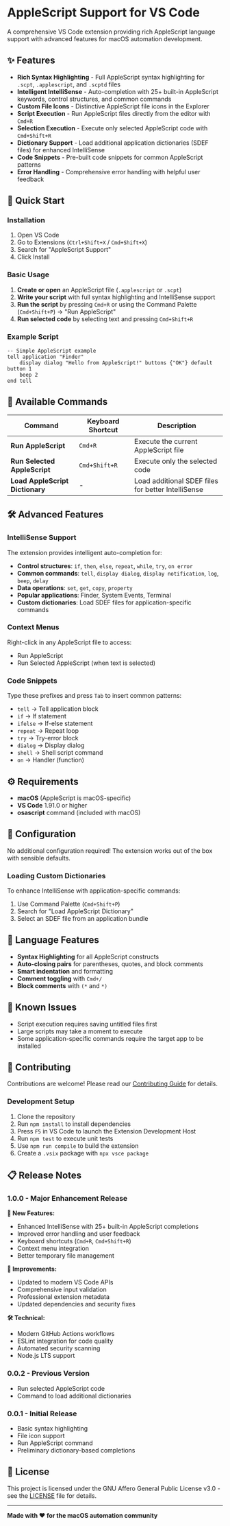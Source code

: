 # AppleScript Support for VS Code

A comprehensive VS Code extension providing rich AppleScript language support with advanced features for macOS automation development.

## ✨ Features

- **Rich Syntax Highlighting** - Full AppleScript syntax highlighting for `.scpt`, `.applescript`, and `.scptd` files
- **Intelligent IntelliSense** - Auto-completion with 25+ built-in AppleScript keywords, control structures, and common commands
- **Custom File Icons** - Distinctive AppleScript file icons in the Explorer
- **Script Execution** - Run AppleScript files directly from the editor with `Cmd+R`
- **Selection Execution** - Execute only selected AppleScript code with `Cmd+Shift+R`
- **Dictionary Support** - Load additional application dictionaries (SDEF files) for enhanced IntelliSense
- **Code Snippets** - Pre-built code snippets for common AppleScript patterns
- **Error Handling** - Comprehensive error handling with helpful user feedback

## 🚀 Quick Start

### Installation

1. Open VS Code
2. Go to Extensions (`Ctrl+Shift+X` / `Cmd+Shift+X`)
3. Search for "AppleScript Support"
4. Click Install

### Basic Usage

1. **Create or open** an AppleScript file (`.applescript` or `.scpt`)
2. **Write your script** with full syntax highlighting and IntelliSense support
3. **Run the script** by pressing `Cmd+R` or using the Command Palette (`Cmd+Shift+P`) → "Run AppleScript"
4. **Run selected code** by selecting text and pressing `Cmd+Shift+R`

### Example Script

```applescript
-- Simple AppleScript example
tell application "Finder"
    display dialog "Hello from AppleScript!" buttons {"OK"} default button 1
    beep 2
end tell
```

## 🎯 Available Commands

| Command | Keyboard Shortcut | Description |
|---------|-------------------|-------------|
| **Run AppleScript** | `Cmd+R` | Execute the current AppleScript file |
| **Run Selected AppleScript** | `Cmd+Shift+R` | Execute only the selected code |
| **Load AppleScript Dictionary** | - | Load additional SDEF files for better IntelliSense |

## 🛠️ Advanced Features

### IntelliSense Support

The extension provides intelligent auto-completion for:
- **Control structures**: `if`, `then`, `else`, `repeat`, `while`, `try`, `on error`
- **Common commands**: `tell`, `display dialog`, `display notification`, `log`, `beep`, `delay`
- **Data operations**: `set`, `get`, `copy`, `property`
- **Popular applications**: Finder, System Events, Terminal
- **Custom dictionaries**: Load SDEF files for application-specific commands

### Context Menus

Right-click in any AppleScript file to access:
- Run AppleScript
- Run Selected AppleScript (when text is selected)

### Code Snippets

Type these prefixes and press `Tab` to insert common patterns:
- `tell` → Tell application block
- `if` → If statement
- `ifelse` → If-else statement  
- `repeat` → Repeat loop
- `try` → Try-error block
- `dialog` → Display dialog
- `shell` → Shell script command
- `on` → Handler (function)

## ⚙️ Requirements

- **macOS** (AppleScript is macOS-specific)
- **VS Code** 1.91.0 or higher
- **osascript** command (included with macOS)

## 🔧 Configuration

No additional configuration required! The extension works out of the box with sensible defaults.

### Loading Custom Dictionaries

To enhance IntelliSense with application-specific commands:

1. Use Command Palette (`Cmd+Shift+P`)
2. Search for "Load AppleScript Dictionary"
3. Select an SDEF file from an application bundle

## 📝 Language Features

- **Syntax Highlighting** for all AppleScript constructs
- **Auto-closing pairs** for parentheses, quotes, and block comments
- **Smart indentation** and formatting
- **Comment toggling** with `Cmd+/`
- **Block comments** with `(*` and `*)`

## 🐛 Known Issues

- Script execution requires saving untitled files first
- Large scripts may take a moment to execute
- Some application-specific commands require the target app to be installed

## 🤝 Contributing

Contributions are welcome! Please read our [Contributing Guide](CONTRIBUTING.md) for details.

### Development Setup

1. Clone the repository
2. Run `npm install` to install dependencies  
3. Press `F5` in VS Code to launch the Extension Development Host
4. Run `npm test` to execute unit tests
5. Use `npm run compile` to build the extension
6. Create a `.vsix` package with `npx vsce package`

## 📋 Release Notes

### 1.0.0 - Major Enhancement Release

**🎉 New Features:**
- Enhanced IntelliSense with 25+ built-in AppleScript completions
- Improved error handling and user feedback
- Keyboard shortcuts (`Cmd+R`, `Cmd+Shift+R`) 
- Context menu integration
- Better temporary file management

**🔧 Improvements:**
- Updated to modern VS Code APIs
- Comprehensive input validation
- Professional extension metadata
- Updated dependencies and security fixes

**🛠️ Technical:**
- Modern GitHub Actions workflows
- ESLint integration for code quality
- Automated security scanning
- Node.js LTS support

### 0.0.2 - Previous Version
- Run selected AppleScript code
- Command to load additional dictionaries

### 0.0.1 - Initial Release
- Basic syntax highlighting
- File icon support
- Run AppleScript command
- Preliminary dictionary-based completions

## 📄 License

This project is licensed under the GNU Affero General Public License v3.0 - see the [LICENSE](LICENSE) file for details.

---

**Made with ❤️ for the macOS automation community**
